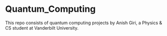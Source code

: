 # Quantum_Computing

This repo consists of quantum computing projects by Anish Giri, a Physics & CS student at Vanderbilt University.
